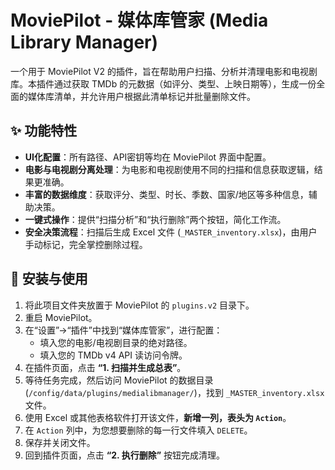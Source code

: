 # MoviePilot - 媒体库管家 (Media Library Manager)

一个用于 MoviePilot V2 的插件，旨在帮助用户扫描、分析并清理电影和电视剧库。本插件通过获取 TMDb 的元数据（如评分、类型、上映日期等），生成一份全面的媒体库清单，并允许用户根据此清单标记并批量删除文件。

## ✨ 功能特性

- **UI化配置**：所有路径、API密钥等均在 MoviePilot 界面中配置。
- **电影与电视剧分离处理**：为电影和电视剧使用不同的扫描和信息获取逻辑，结果更准确。
- **丰富的数据维度**：获取评分、类型、时长、季数、国家/地区等多种信息，辅助决策。
- **一键式操作**：提供“扫描分析”和“执行删除”两个按钮，简化工作流。
- **安全决策流程**：扫描后生成 Excel 文件 (`_MASTER_inventory.xlsx`)，由用户手动标记，完全掌控删除过程。

## 🚀 安装与使用

1.  将此项目文件夹放置于 MoviePilot 的 `plugins.v2` 目录下。
2.  重启 MoviePilot。
3.  在“设置”->“插件”中找到“媒体库管家”，进行配置：
    - 填入您的电影/电视剧目录的绝对路径。
    - 填入您的 TMDb v4 API 读访问令牌。
4.  在插件页面，点击 **“1. 扫描并生成总表”**。
5.  等待任务完成，然后访问 MoviePilot 的数据目录 (`/config/data/plugins/medialibmanager/`)，找到 `_MASTER_inventory.xlsx` 文件。
6.  使用 Excel 或其他表格软件打开该文件，**新增一列，表头为 `Action`**。
7.  在 `Action` 列中，为您想要删除的每一行文件填入 `DELETE`。
8.  保存并关闭文件。
9.  回到插件页面，点击 **“2. 执行删除”** 按钮完成清理。